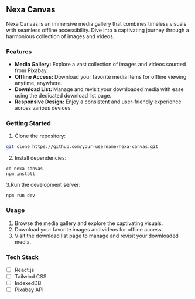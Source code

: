 ## Nexa Canvas

Nexa Canvas is an immersive media gallery that combines timeless visuals with seamless offline accessibility. Dive into a captivating journey through a harmonious collection of images and videos.

### Features

- **Media Gallery:** Explore a vast collection of images and videos sourced from Pixabay.
- **Offline Access:** Download your favorite media items for offline viewing anytime, anywhere.
- **Download List:** Manage and revisit your downloaded media with ease using the dedicated download list page.
- **Responsive Design:** Enjoy a consistent and user-friendly experience across various devices.

### Getting Started

1. Clone the repository:

```bash
git clone https://github.com/your-username/nexa-canvas.git
```

2. Install dependencies:

```
cd nexa-canvas
npm install
```

3.Run the development server:

```
npm run dev
```

### Usage

1. Browse the media gallery and explore the captivating visuals.
2. Download your favorite images and videos for offline access.
3. Visit the download list page to manage and revisit your downloaded media.

### Tech Stack

- [ ] React.js
- [ ] Tailwind CSS
- [ ] IndexedDB
- [ ] Pixabay API
